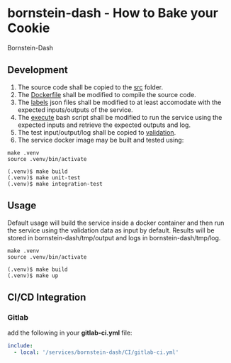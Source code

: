 # bornstein-dash - How to Bake your Cookie

Bornstein-Dash

## Development

1. The source code shall be copied to the [src](bornstein-dash/src/bornstein-dash) folder.
2. The [Dockerfile](bornstein-dash/src/Dockerfile) shall be modified to compile the source code.
3. The [labels](bornstein-dash/docker/labels) json files shall be modified to at least accomodate with the expected inputs/outputs of the service.
4. The [execute](bornstein-dash/service.cli/execute) bash script shall be modified to run the service using the expected inputs and retrieve the expected outputs and log.
5. The test input/output/log shall be copied to [validation](bornstein-dash/validation).
6. The service docker image may be built and tested using:

``` console
make .venv
source .venv/bin/activate

(.venv)$ make build
(.venv)$ make unit-test
(.venv)$ make integration-test
```

## Usage

Default usage will build the service inside a docker container and then run the service using the validation data as input by default.
Results will be stored in bornstein-dash/tmp/output and logs in bornstein-dash/tmp/log.

```console
make .venv
source .venv/bin/activate

(.venv)$ make build
(.venv)$ make up
```

## CI/CD Integration

### Gitlab

add the following in your __gitlab-ci.yml__ file:

```yaml
include:
  - local: '/services/bornstein-dash/CI/gitlab-ci.yml'
```
